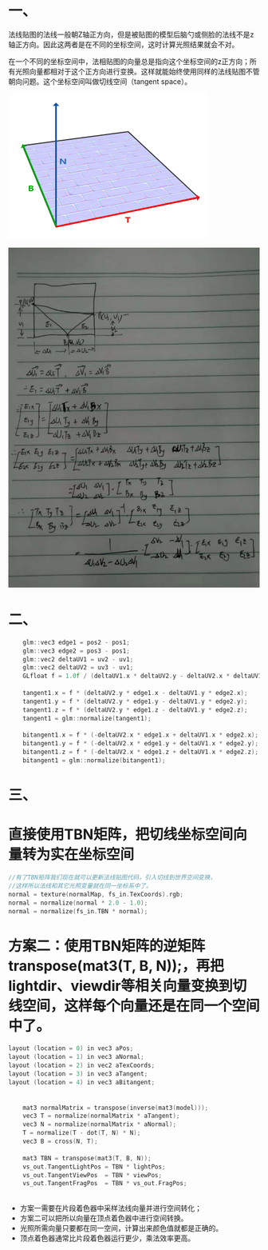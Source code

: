 一、
=
法线贴图的法线一般朝Z轴正方向，但是被贴图的模型后脑勺或侧脸的法线不是z轴正方向。因此这两者是在不同的坐标空间，这时计算光照结果就会不对。

在一个不同的坐标空间中，法相贴图的向量总是指向这个坐标空间的z正方向；所有光照向量都相对于这个正方向进行变换。这样就能始终使用同样的法线贴图不管朝向问题。这个坐标空间叫做切线空间（tangent space）。

![](./normal_mapping_tbn_vectors.png)

![](./tangent_space.jpeg)

二、
=

```c++
    glm::vec3 edge1 = pos2 - pos1;
    glm::vec3 edge2 = pos3 - pos1;
    glm::vec2 deltaUV1 = uv2 - uv1;
    glm::vec2 deltaUV2 = uv3 - uv1;
    GLfloat f = 1.0f / (deltaUV1.x * deltaUV2.y - deltaUV2.x * deltaUV1.y);

    tangent1.x = f * (deltaUV2.y * edge1.x - deltaUV1.y * edge2.x);
    tangent1.y = f * (deltaUV2.y * edge1.y - deltaUV1.y * edge2.y);
    tangent1.z = f * (deltaUV2.y * edge1.z - deltaUV1.y * edge2.z);
    tangent1 = glm::normalize(tangent1);

    bitangent1.x = f * (-deltaUV2.x * edge1.x + deltaUV1.x * edge2.x);
    bitangent1.y = f * (-deltaUV2.x * edge1.y + deltaUV1.x * edge2.y);
    bitangent1.z = f * (-deltaUV2.x * edge1.z + deltaUV1.x * edge2.z);
    bitangent1 = glm::normalize(bitangent1);
```

三、
=
# 直接使用TBN矩阵，把切线坐标空间向量转为实在坐标空间
```c++
//有了TBN矩阵我们现在就可以更新法线贴图代码，引入切线到世界空间变换，
//这样所以法线和其它光照变量就在同一坐标系中了。
normal = texture(normalMap, fs_in.TexCoords).rgb;
normal = normalize(normal * 2.0 - 1.0);   
normal = normalize(fs_in.TBN * normal);
```

# 方案二：使用TBN矩阵的逆矩阵 transpose(mat3(T, B, N));，再把lightdir、viewdir等相关向量变换到切线空间，这样每个向量还是在同一个空间中了。
```c++
layout (location = 0) in vec3 aPos;
layout (location = 1) in vec3 aNormal;
layout (location = 2) in vec2 aTexCoords;
layout (location = 3) in vec3 aTangent;
layout (location = 4) in vec3 aBitangent;

    
    mat3 normalMatrix = transpose(inverse(mat3(model)));
    vec3 T = normalize(normalMatrix * aTangent);
    vec3 N = normalize(normalMatrix * aNormal);
    T = normalize(T - dot(T, N) * N);
    vec3 B = cross(N, T);
    
    mat3 TBN = transpose(mat3(T, B, N));    
    vs_out.TangentLightPos = TBN * lightPos;
    vs_out.TangentViewPos  = TBN * viewPos;
    vs_out.TangentFragPos  = TBN * vs_out.FragPos;
        
```

* 方案一需要在片段着色器中采样法线向量并进行空间转化；
* 方案二可以把所以向量在顶点着色器中进行空间转换。
* 光照所需向量只要都在同一空间，计算出来颜色值就都是正确的。
* 顶点着色器通常比片段着色器运行更少，乘法效率更高。